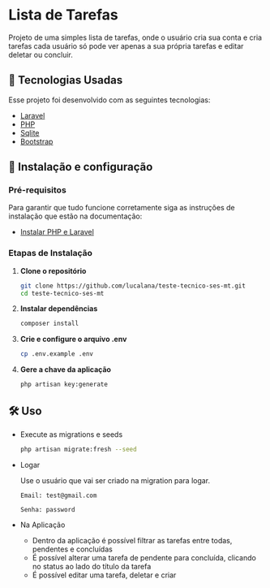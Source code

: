 # Lista de Tarefas

Projeto de uma simples lista de tarefas, onde o usuário cria sua conta e cria tarefas cada usuário 
só pode ver apenas a sua própria tarefas e editar deletar ou concluir.

## 📌 Tecnologias Usadas

Esse projeto foi desenvolvido com as seguintes tecnologias:

-   [Laravel](https://laravel.com/)
-   [PHP](https://www.php.net/)
-   [Sqlite](https://www.sqlite.org/)
-   [Bootstrap](https://getbootstrap.com/docs/5.3/getting-started/introduction/)


## 🚀 Instalação e configuração

### Pré-requisitos

Para garantir que tudo funcione corretamente siga as instruções de instalação que estão na documentação:

-   [Instalar PHP e Laravel](https://laravel.com/docs/12.x/installation#installing-php)

### Etapas de Instalação

1. **Clone o repositório**

    ```sh
    git clone https://github.com/lucalana/teste-tecnico-ses-mt.git
    cd teste-tecnico-ses-mt
    ```

2. **Instalar dependências**

    ```sh
    composer install
    ```

3. **Crie e configure o arquivo .env**

    ```sh
    cp .env.example .env
    ```

4. **Gere a chave da aplicação**

    ```sh
    php artisan key:generate
    ```

## 🛠 Uso

-   Execute as migrations e seeds
    ```sh
    php artisan migrate:fresh --seed
    ```

-   Logar

    Use o usuário que vai ser criado na migration para logar.
    
        Email: test@gmail.com

        Senha: password

- Na Aplicação 

    - Dentro da aplicação é possível filtrar as tarefas entre todas, pendentes e concluídas
    - É possível alterar uma tarefa de pendente para concluída, clicando no status ao lado do título da tarefa
    - É possível editar uma tarefa, deletar e criar

